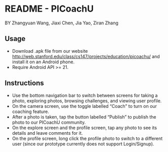 # README - PICoachU

BY Zhangyuan Wang, Jiaxi Chen, Jia Yao, Ziran Zhang

## Usage
* Download .apk file from our website http://web.stanford.edu/class/cs147/projects/education/picoachu/ and install it on an Android phone.
* Require Android API >= 21.

## Instructions
* Use the bottom navigation bar to switch between screens for taking a photo, exploring photos, browsing challenges, and viewing user profile.
* On the camera screen, use the toggle labelled “Coach” to turn on our coaching feature.
* After a photo is taken, tap the button labelled “Publish” to publish the photo to our PICoachU community.
* On the explore screen and the profile screen, tap any photo to see its details and leave comments for it.
* On the profile screen, long click the profile photo to switch to a different user (since our prototype currently does not support Login/Signup).
